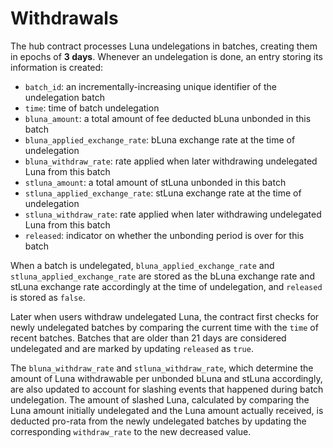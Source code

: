# Withdrawals

The hub contract processes Luna undelegations in batches, creating them in epochs of **3 days**. Whenever an undelegation is done, an entry storing its information is created:

* `batch_id`: an incrementally-increasing unique identifier of the undelegation batch
* `time`: time of batch undelegation
* `bluna_amount`: a total amount of fee deducted bLuna unbonded in this batch
* `bluna_applied_exchange_rate`: bLuna exchange rate at the time of undelegation
* `bluna_withdraw_rate`: rate applied when later withdrawing undelegated Luna from this batch
* `stluna_amount`: a total amount of stLuna unbonded in this batch
* `stluna_applied_exchange_rate`: stLuna exchange rate at the time of undelegation
* `stluna_withdraw_rate`: rate applied when later withdrawing undelegated Luna from this batch
* `released`: indicator on whether the unbonding period is over for this batch

When a batch is undelegated, `bluna_applied_exchange_rate` and `stluna_applied_exchange_rate` are stored as the bLuna exchange rate and stLuna exchange rate accordingly at the time of undelegation, and `released` is stored as `false`.

Later when users withdraw undelegated Luna, the contract first checks for newly undelegated batches by comparing the current time with the `time` of recent batches. Batches that are older than 21 days are considered undelegated and are marked by updating `released` as `true`.

The `bluna_withdraw_rate` and `stluna_withdraw_rate`, which determine the amount of Luna withdrawable per unbonded bLuna and stLuna accordingly, are also updated to account for slashing events that happened during batch undelegation. The amount of slashed Luna, calculated by comparing the Luna amount initially undelegated and the Luna amount actually received, is deducted pro-rata from the newly undelegated batches by updating the corresponding `withdraw_rate` to the new decreased value.
